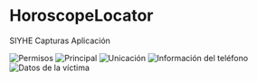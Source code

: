 # HoroscopeLocator
SIYHE
Capturas Aplicación

![Permisos](/Capturas/permisos.jpeg)
![Principal](/Capturas/main.jpeg)
![Unicación](/Capturas/ubicacion.jpeg)
![Información del teléfono](/Capturas/telefono.jpeg)
![Datos de la víctima](/Capturas/DatosVictima.png)

